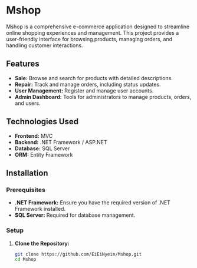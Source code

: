 # Mshop

Mshop is a comprehensive e-commerce application designed to streamline online shopping experiences and management. This project provides a user-friendly interface for browsing products, managing orders, and handling customer interactions.

## Features

- **Sale:** Browse and search for products with detailed descriptions.
- **Repair:** Track and manage orders, including status updates.
- **User Management:** Register and manage user accounts.
- **Admin Dashboard:** Tools for administrators to manage products, orders, and users.

## Technologies Used
- **Frontend:** MVC
- **Backend:** .NET Framework / ASP.NET
- **Database:** SQL Server
- **ORM:** Entity Framework

## Installation

### Prerequisites

- **.NET Framework:** Ensure you have the required version of .NET Framework installed.
- **SQL Server:** Required for database management.

### Setup

1. **Clone the Repository:**
   ```bash
   git clone https://github.com/EiEiNyein/Mshop.git
   cd Mshop
